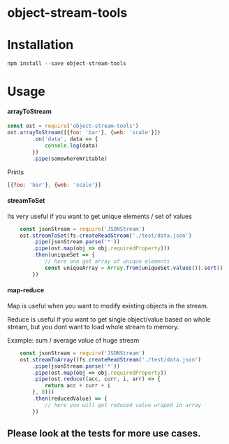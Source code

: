 # object-stream-tools

# Installation

```js
npm install --save object-stream-tools
```

# Usage


#### arrayToStream

```js
const ost = require('object-stream-tools')
ost.arrayToStream([{foo: 'bar'}, {web: 'scale'}])
        .on('data', data => {
            console.log(data)
        })
        .pipe(somewhereWritable)        
```

Prints

```js
[{foo: 'bar'}, {web: 'scale'}]
```


#### streamToSet

Its very useful if you want to get unique elements / set of values

```js
    const jsonStream = require('JSONStream')
    ost.streamToSet(fs.createReadStream('./test/data.json')
        .pipe(jsonStream.parse('*'))
        .pipe(ost.map(obj => obj.requiredProperty)))
        .then(uniqueSet => {
            // here one get array of unique elements
            const uniqueArray = Array.from(uniqueSet.values()).sort()
        })
```

#### map-reduce

Map is useful when you want to modify existing objects in the stream.

Reduce is useful if you want to get single object/value based on whole stream, but
you dont want to load whole stream to memory.

Example: sum / average value of huge stream

```js
    const jsonStream = require('JSONStream')
    ost.streamToArray((fs.createReadStream('./test/data.json')
        .pipe(jsonStream.parse('*'))
        .pipe(ost.map(obj => obj.requiredProperty))
        .pipe(ost.reduce((acc, curr, i, arr) => {
            return acc + curr + i
        }, 0)))
        .then(reducedValue) => {
            // here you will get reduced value wraped in array
        })
```

## Please look at the tests for more use cases.
